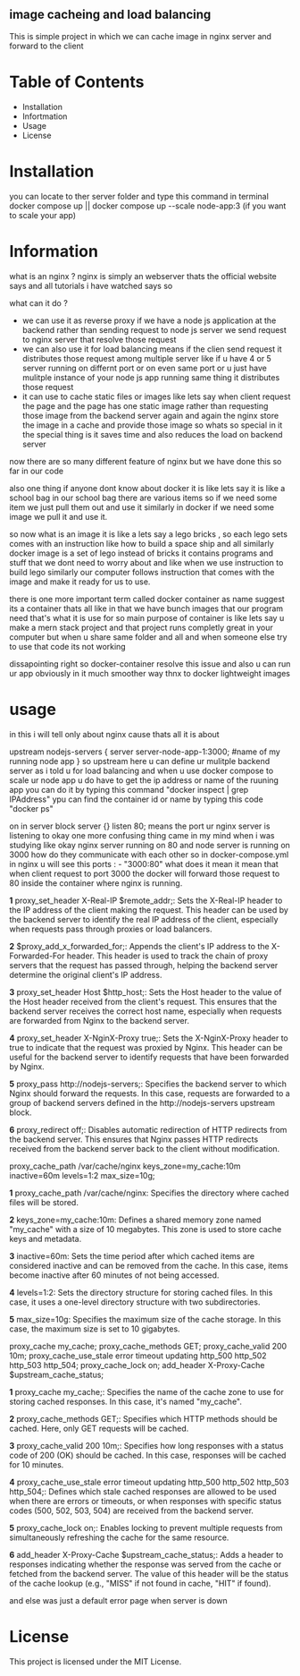 ## **image cacheing and load balancing** 

This is simple project in which we can cache image in nginx server and forward to the client

# **Table of Contents**

- Installation
- Infortmation
- Usage
- License

# **Installation**

you can locate to ther server folder and type this command in terminal
docker compose up || docker compose up --scale node-app:3 (if you want to scale your app)

# **Information**

what is an nginx ? 
nginx is simply an webserver thats the official website says and all tutorials i have watched says so 

what can it do ?
- we can use it as reverse proxy if we have a node js application at the backend rather than sending request to node js server we send request to nginx server that resolve those request 
- we can also use it for load balancing means if the clien send request it distributes those request among multiple server like if u have 4 or 5 server running on differnt port or on even same port or u just have mulitple instance of your node js app running same thing it distributes those request 
- it can use to cache static files or images like lets say when client request the page and the page has one static image rather than requesting those image from the backend server again and again the nginx store the image in a cache and provide those image so whats so special in it the special thing is it saves time and also reduces the load on backend server

now there are so many different feature of nginx but we have done this so far in our code 

also one thing if anyone dont know about docker it is like lets say it is like a school bag 
in our school bag there are various items so if we need some item we just pull them out and use it similarly in docker if we need some image we pull it and use it.

so now what is an image it is like a lets say a lego bricks , so each lego sets comes with an instruction like how to build a space ship and all similarly docker image is a set of lego instead of bricks it contains programs and stuff that we dont need to worry about and like when we use instruction to build lego similarly our computer follows instruction that comes with the image and make it ready for us to use.

there is one more important term called docker container as name suggest its a container thats all like in that we have bunch images that our program need that's what it is use for so main purpose of container is like lets say u make a mern stack project and that project runs completly great in your computer but when u share same folder and all and when someone else try to use that code its not working 

dissapointing right so docker-container resolve this issue and also u can run ur app obviously in it much smoother way thnx to docker lightweight images 

# **usage**
in this i will tell only about nginx cause thats all it is about

upstream nodejs-servers {
    server server-node-app-1:3000; #name of my running node app
}
so upstream here u can define ur mulitple backend server as i told u for load balancing and when u use docker compose to scale ur node app  u do have to get the ip address or name  of the ruuning app you can do it by typing this command "docker inspect <container id or name > | grep IPAddress" ypu can find the container id or name by typing this code "docker ps"

on in server block server {} 
listen 80; means the port ur nginx server is listening to 
okay one more confusing thing came in my mind when i was studying like okay nginx server running on 80 and node server is running on 3000 how do they communicate with each other 
so in docker-compose.yml in nginx u will see this ports : - "3000:80" what does it mean it mean that when client request to port 3000 the docker will forward those request to 80 inside the container where nginx is running.

**1** proxy_set_header X-Real-IP $remote_addr;: Sets the X-Real-IP header to the IP address of the client making the request. This header can be used by the backend server to identify the real IP address of the client, especially when requests pass through proxies or load balancers.

**2** $proxy_add_x_forwarded_for;: Appends the client's IP address to the X-Forwarded-For header. This header is used to track the chain of proxy servers that the request has passed through, helping the backend server determine the original client's IP address.

**3** proxy_set_header Host $http_host;: Sets the Host header to the value of the Host header received from the client's request. This ensures that the backend server receives the correct host name, especially when requests are forwarded from Nginx to the backend server.

**4** proxy_set_header X-NginX-Proxy true;: Sets the X-NginX-Proxy header to true to indicate that the request was proxied by Nginx. This header can be useful for the backend server to identify requests that have been forwarded by Nginx.

**5** proxy_pass http://nodejs-servers;: Specifies the backend server to which Nginx should forward the requests. In this case, requests are forwarded to a group of backend servers defined in the http://nodejs-servers upstream block.

**6** proxy_redirect off;: Disables automatic redirection of HTTP redirects from the backend server. This ensures that Nginx passes HTTP redirects received from the backend server back to the client without modification.

proxy_cache_path /var/cache/nginx keys_zone=my_cache:10m inactive=60m levels=1:2 max_size=10g;

**1** proxy_cache_path /var/cache/nginx: Specifies the directory where cached files will be stored.

**2** keys_zone=my_cache:10m: Defines a shared memory zone named "my_cache" with a size of 10 megabytes. This zone is used to store cache keys and metadata.

**3** inactive=60m: Sets the time period after which cached items are considered inactive and can be removed from the cache. In this case, items become inactive after 60 minutes of not being accessed.

**4** levels=1:2: Sets the directory structure for storing cached files. In this case, it uses a one-level directory structure with two subdirectories.

**5** max_size=10g: Specifies the maximum size of the cache storage. In this case, the maximum size is set to 10 gigabytes.

proxy_cache my_cache;
proxy_cache_methods GET;
proxy_cache_valid 200 10m;
proxy_cache_use_stale error timeout updating http_500 http_502 http_503 http_504;
proxy_cache_lock on;
add_header X-Proxy-Cache $upstream_cache_status;

**1** proxy_cache my_cache;: Specifies the name of the cache zone to use for storing cached responses. In this case, it's named "my_cache".

**2** proxy_cache_methods GET;: Specifies which HTTP methods should be cached. Here, only GET requests will be cached.

**3** proxy_cache_valid 200 10m;: Specifies how long responses with a status code of 200 (OK) should be cached. In this case, responses will be cached for 10 minutes.

**4** proxy_cache_use_stale error timeout updating http_500 http_502 http_503 http_504;: Defines which stale cached responses are allowed to be used when there are errors or timeouts, or when responses with specific status codes (500, 502, 503, 504) are received from the backend server.

**5** proxy_cache_lock on;: Enables locking to prevent multiple requests from simultaneously refreshing the cache for the same resource.

**6** add_header X-Proxy-Cache $upstream_cache_status;: Adds a header to responses indicating whether the response was served from the cache or fetched from the backend server. The value of this header will be the status of the cache lookup (e.g., "MISS" if not found in cache, "HIT" if found).

and else was just a default error page when server is down

# **License**

This project is licensed under the MIT License.
